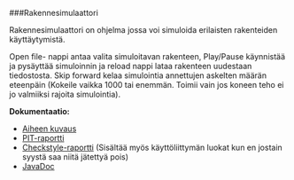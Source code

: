 ﻿###Rakennesimulaattori

Rakennesimulaattori on ohjelma jossa voi simuloida erilaisten rakenteiden käyttäytymistä.

Open file- nappi antaa valita simuloitavan rakenteen, Play/Pause käynnistää ja pysäyttää simuloinnin ja reload nappi lataa rakenteen uudestaan tiedostosta. Skip forward kelaa simulointia annettujen askelten määrän eteenpäin (Kokeile vaikka 1000 tai enemmän. Toimii vain jos koneen teho ei jo valmiiksi rajoita simulointia).


**Dokumentaatio:**

 
* [ Aiheen kuvaus](dokumentaatio/aiheenKuvausJaRakenne.md)
* [ PIT-raportti](https://htmlpreview.github.io/?https://raw.githubusercontent.com/jannekole/RakenneSimulaattori/master/dokumentaatio/201606231328/index.html)
* [ Checkstyle-raportti](https://htmlpreview.github.io/?https://github.com/jannekole/RakenneSimulaattori/blob/master/dokumentaatio/checkstyle.html) (Sisältää myös käyttöliittymän luokat kun en jostain syystä saa niitä jätettyä pois)
* [ JavaDoc](https://htmlpreview.github.io/?https://github.com/jannekole/RakenneSimulaattori/blob/master/dokumentaatio/apidocs/index.html)
